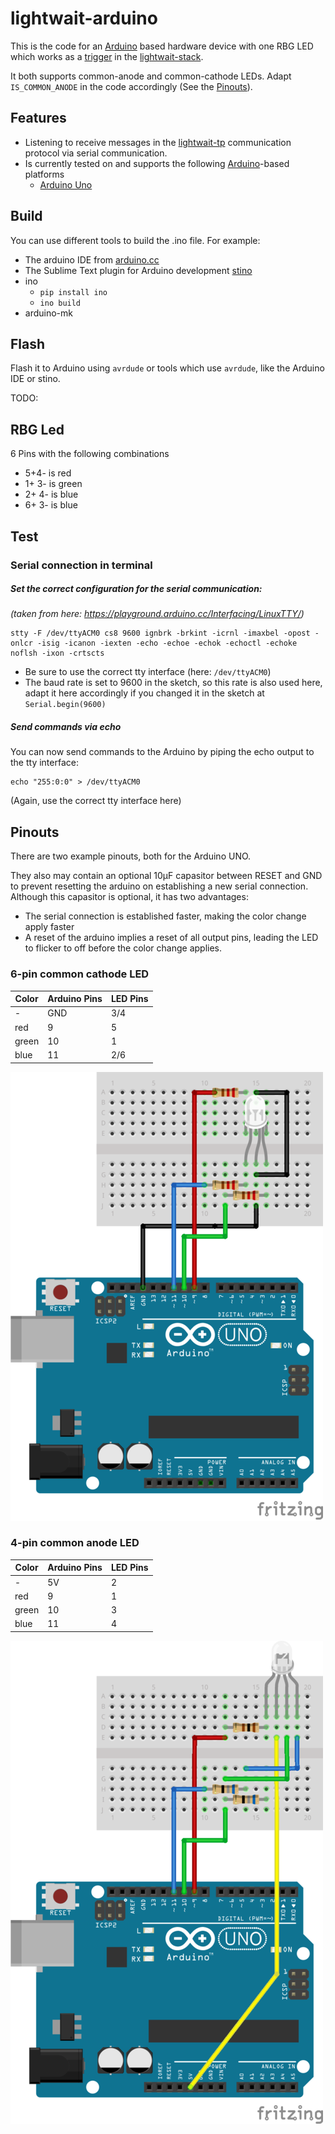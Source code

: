 # lightwait-arduino

This is the code for an [Arduino](https://arduino.cc) based hardware device with one RBG LED which works as a [trigger](https://github.com/BuZZ-T/lightwait#trigger) in the [lightwait-stack](https://github.com/BuZZ-T/lightwait).

It both supports common-anode and common-cathode LEDs. Adapt `IS_COMMON_ANODE` in the code accordingly (See the [Pinouts](#pinouts)).

## Features

* Listening to receive messages in the [lightwait-tp](https://github.com/BuZZ-T/lightwait#lightwait-tp) communication protocol via serial communication.
* Is currently tested on and supports the following [Arduino](https://arduino.cc)-based platforms
    * [Arduino Uno](https://store.arduino.cc/arduino-uno-rev3)
## Build

You can use different tools to build the .ino file. For example:

* The arduino IDE from [arduino.cc](https://www.arduino.cc/en/Main/Software)
* The Sublime Text plugin for Arduino development [stino](https://github.com/Robot-Will/Stino)
* ino 
    * `pip install ino`
    * `ino build`
* arduino-mk

## Flash

Flash it to Arduino using `avrdude` or tools which use `avrdude`, like the Arduino IDE or stino.

TODO:

## RBG Led

6 Pins with the following combinations

* 5+4- is red
* 1+ 3- is green
* 2+ 4- is blue
* 6+ 3- is blue 

## Test

### Serial connection in terminal

##### Set the correct configuration for the serial communication:
_(taken from here: https://playground.arduino.cc/Interfacing/LinuxTTY/)_

```
stty -F /dev/ttyACM0 cs8 9600 ignbrk -brkint -icrnl -imaxbel -opost -onlcr -isig -icanon -iexten -echo -echoe -echok -echoctl -echoke noflsh -ixon -crtscts
```

* Be sure to use the correct tty interface (here: `/dev/ttyACM0`)
* The baud rate is set to 9600 in the sketch, so this rate is also used here, adapt it here accordingly if you changed it in the sketch at `Serial.begin(9600)`

##### Send commands via echo
You can now send commands to the Arduino by piping the echo output to the tty interface:
```
echo "255:0:0" > /dev/ttyACM0
```
(Again, use the correct tty interface here)

<a name="pinouts"></a>
## Pinouts

There are two example pinouts, both for the Arduino UNO.

They also may contain an optional 10µF capasitor between RESET and GND to prevent resetting the arduino on establishing a new serial connection.  
Although this capasitor is optional, it has two advantages:

* The serial connection is established faster, making the color change apply faster
* A reset of the arduino implies a reset of all output pins, leading the LED to flicker to off before the color change applies.

### 6-pin common cathode LED

| Color | Arduino Pins | LED Pins 
|-|-|-|
| - | GND | 3/4 |
| red | 9 | 5 |
| green | 10 | 1 |
| blue | 11 | 2/6 |

![Arduino Pinout](lw_arduino.png  "Arduino Pinout")

### 4-pin common anode LED

| Color | Arduino Pins | LED Pins 
|-|-|-|
| - | 5V | 2 |
| red | 9 | 1 |
| green | 10 | 3 |
| blue | 11 | 4 |

![Arduino with common anode LED](lw_arduino_common.png "Arduino with common anode LED")
